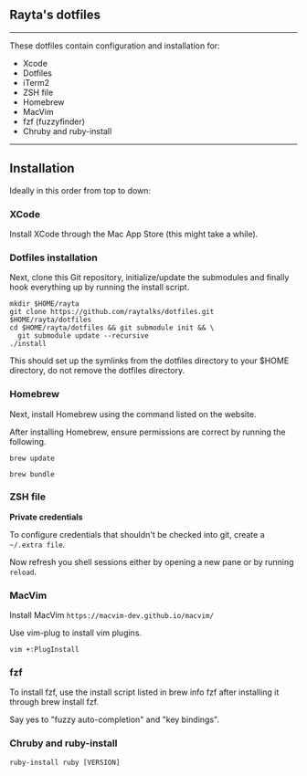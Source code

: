 ## Rayta's dotfiles

***

These dotfiles contain configuration and installation for:

* Xcode 
* Dotfiles
* iTerm2
* ZSH file
* Homebrew
* MacVim
* fzf (fuzzyfinder)
* Chruby and ruby-install

***

## Installation

Ideally in this order from top to down:

### XCode

Install XCode through the Mac App Store (this might take a while).

### Dotfiles installation

Next, clone this Git repository, initialize/update the submodules and finally hook everything up by running the install script.

```
mkdir $HOME/rayta
git clone https://github.com/raytalks/dotfiles.git $HOME/rayta/dotfiles
cd $HOME/rayta/dotfiles && git submodule init && \
  git submodule update --recursive
./install
```

This should set up the symlinks from the dotfiles directory to your $HOME directory, do not remove the dotfiles directory.

### Homebrew

Next, install Homebrew using the command listed on the website.

After installing Homebrew, ensure permissions are correct by running the following.

```
brew update

brew bundle
```

### ZSH file

**Private credentials**

To configure credentials that shouldn't be checked into git, create a `~/.extra file`.

Now refresh you shell sessions either by opening a new pane or by running `reload`.

### MacVim

Install MacVim `https://macvim-dev.github.io/macvim/`

Use vim-plug to install vim plugins.

`vim +:PlugInstall`

### fzf

To install fzf, use the install script listed in brew info fzf after installing it through brew install fzf.

Say yes to "fuzzy auto-completion" and "key bindings".

### Chruby and ruby-install

`ruby-install ruby [VERSION]`




